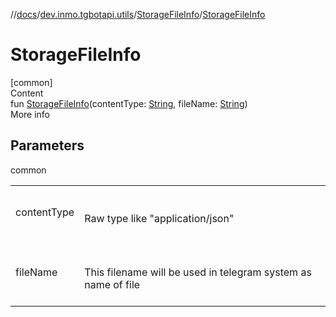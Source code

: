 //[docs](../../../index.md)/[dev.inmo.tgbotapi.utils](../index.md)/[StorageFileInfo](index.md)/[StorageFileInfo](-storage-file-info.md)



# StorageFileInfo  
[common]  
Content  
fun [StorageFileInfo](-storage-file-info.md)(contentType: [String](https://kotlinlang.org/api/latest/jvm/stdlib/kotlin/-string/index.html), fileName: [String](https://kotlinlang.org/api/latest/jvm/stdlib/kotlin/-string/index.html))  
More info  


## Parameters  
  
common  
  
| | |
|---|---|
| <a name="dev.inmo.tgbotapi.utils/StorageFileInfo/StorageFileInfo/#kotlin.String#kotlin.String/PointingToDeclaration/"></a>contentType| <a name="dev.inmo.tgbotapi.utils/StorageFileInfo/StorageFileInfo/#kotlin.String#kotlin.String/PointingToDeclaration/"></a><br><br>Raw type like "application/json"<br><br>|
| <a name="dev.inmo.tgbotapi.utils/StorageFileInfo/StorageFileInfo/#kotlin.String#kotlin.String/PointingToDeclaration/"></a>fileName| <a name="dev.inmo.tgbotapi.utils/StorageFileInfo/StorageFileInfo/#kotlin.String#kotlin.String/PointingToDeclaration/"></a><br><br>This filename will be used in telegram system as name of file<br><br>|
  
  



